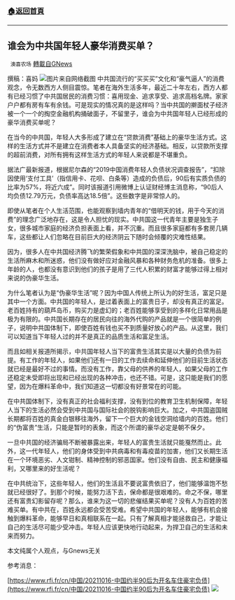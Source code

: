 ###  [:house:返回首頁](https://github.com/ourhimalayas/txt)
---


## 谁会为中共国年轻人豪华消费买单？
` 澳喜农场` [轉載自GNews](https://gnews.org/zh-hans/1601306/)

撰稿：喜妈
![](https://assets.gnews.org/wp-content/uploads/2021/10/ABBA6D04-0256-445E-AB18-450059020BAA.jpeg)图片来自网络截图
中共国流行的“买买买”文化和“豪气逼人”的消费观念，令无数西方人侧目震惊。笔者在海外生活多年，最近二十年左右，西方人都有已经习惯了中共国居民的消费习惯：喜用现金、追求享受、追求高档名牌。家家户户都有房有车有余钱。可是现实的情况真的是这样吗？当中共国的擀面杖子经济被一个一个的掏空金融机构捅破面子，不留里子，谁会为中共国年轻人已经形成的豪华消费买单呢？

在当今的中共国，年轻人大多形成了建立在“贷款消费”基础上的豪华生活方式。这样的生活方式并不是建立在消费者本人具备坚实的经济基础。相反，以贷款所支撑的超前消费，对所有拥有这样生活方式的年轻人来说都是不堪重负。

据法广最新报道，根据尼尔森的“2019中国消费年轻人负债状况调查报告”，“扣除因使用‘支付工具’（指信用卡、花呗、白条等）造成的负债后，90后有实质负债的比率为57%，将近六成”。同时该报道引用微博上认证财经博主消息称，“90后人均负债12.79万元，负债率高达18.5倍”。这些数字是非常惊人的。

即使从笔者在个人生活范围，也能观察到墙内青年的“借明天的钱，用于今天的消费”的理念广泛地存在，这是令人担忧的现实。中共国这一代青年主要是独生子女，很多城市家庭的经济负担表面上看，并不沉重。而且很多家庭都有多套房几辆车，这些都让人们忽略在目前巨大的经济阴云下随时会倾覆的灾难性结果。

因为，很多人在中共国经济腾飞的繁荣假象和中共国的深深洗脑中，被自己稳定的生活所麻木和所迷惑，他们没有做好应对金融风暴和各种财务危机的准备。很多上年龄的人，也都没有意识到他们的孩子是用了三代人积累的财富才能够过得上相对来说的伪豪华生活。

为什么笔者认为是“伪豪华生活”呢？因为中国人传统上所认为的好生活，富足只是其中一个方面。中共国的年轻人，是过着表面上的富贵日子，却没有真正的富足。老百姓持有的葫芦岛币，购买力是虚幻的；老百姓能够享受到的多样化日常用品是极为有限的。中共国长期存在的居民向往的海外代购的产品就是一个很简单的例子，说明中共国体制下，即使百姓有钱也买不到质量好放心的产品。从这里，我们可以知道当下年轻人过的并不是真正的品质生活和富足生活。

而且如相关报道所揭示，中共国年轻人当下的富贵生活其实是以大量的负债为前提。有工作的年轻人，如果他们还有一日的工作去续命和延伸他们的目前生活状态就已经是最好不过的事情。而没有工作，靠父母的供养的年轻人，如果父母的工作还稳定未受即将出现和已经出现的各种冲击，也还不错。可是，这只能是我们的愿望，因为在爆料革命中，我们知道这一切都没有好景常在的可能。

在中共国体制下，没有真正的社会福利支撑，没有到位的教育卫生机制保障，年轻人当下的生活必然会受到中共国与国际社会的脱钩影响巨大。加之，中共国盗国贼长期都将百姓的真金白银移往海外，留下一个巨大的金钱空洞给墙内的百姓。他们的“伪富贵”生活，只能是暂时的表象，而这个所谓的豪华必定是朝不保夕。

一旦中共国的经济骗局不断被暴露出来，年轻人的富贵生活就只能戛然而止。此外，这一代年轻人，他们的身体受到中共病毒和有毒疫苗的加害，他们又长期生活在一个环境恶劣、人文钳制、精神控制的邪恶国家。他们没有自由、民主和健康福利，又哪里来的好生活呢？

在中共统治下，这些年轻人，他们的生活且不要说富贵依旧了，他们能够温饱不愁就已经很好了。到那个时候，能努力活下去，保命都是很艰难的。命之不保，哪里还有富贵幻影留存呢？那么，谁来为这一切的悲催结果买单呢？没有人为百姓的苦难买单。有中共在，百姓永远都会受苦受难。希望中共国的年轻人，能够有机会接触到爆料革命，能够早日和真相联系在一起。只有了解真相才能拯救自己，才能让自己的生活尽可能少受冲击。年轻人应该更快地行动起来，为捍卫自己的生活和未来而努力。

本文纯属个人观点，与Gnews无关

参考消息：

[https://www.rfi.fr/cn/中国/20211016-中国约半90后为开名车住豪宅负债](https://www.rfi.fr/cn/中国/20211016-中国约半90后为开名车住豪宅负债)
![](https://assets.gnews.org/wp-content/uploads/2021/10/澳喜图标2-1.jpg)
